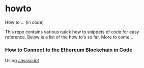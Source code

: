 # howto
How to ... (in code)

This repo contains various quick how to snippets of code for easy reference. Below is a list of the how to's so far. More to come...

### How to Connect to the Ethereum Blockchain in Code
Using [Javascript](https://github.com/jaredstauffer/howto/blob/master/Connect-to-Ethereum-in-Code/app.js "Using Javascript") 
